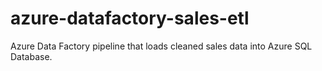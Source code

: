 # azure-datafactory-sales-etl
Azure Data Factory pipeline that loads cleaned sales data into Azure SQL Database.
